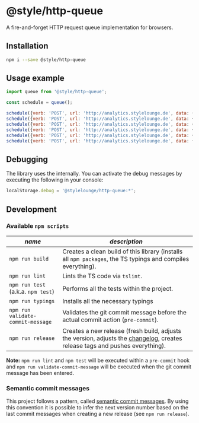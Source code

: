 # @style/http-queue

A fire-and-forget HTTP request queue implementation for browsers.

## Installation

```sh
npm i --save @style/http-queue
```

## Usage example

```js
import queue from '@style/http-queue';

const schedule = queue();

schedule({verb: 'POST', url: 'http://analytics.stylelounge.de', data: {foo: 'bar'}});
schedule({verb: 'POST', url: 'http://analytics.stylelounge.de', data: {foo: 'bar'}});
schedule({verb: 'POST', url: 'http://analytics.stylelounge.de', data: {foo: 'bar'}});
schedule({verb: 'POST', url: 'http://analytics.stylelounge.de', data: {foo: 'bar'}});
schedule({verb: 'POST', url: 'http://analytics.stylelounge.de', data: {foo: 'bar'}});
schedule({verb: 'POST', url: 'http://analytics.stylelounge.de', data: {foo: 'bar'}});
```
## Debugging

The library uses the []() internally. You can activate the debug messages by executing the following in your console:

```js
localStorage.debug = '@stylelounge/http-queue:*';
```

## Development

### Available `npm scripts`

| *name* | *description* |
|---|---|
| `npm run build`  | Creates a clean build of this library (installs all `npm packages`, the TS typings and compiles everything). |
| `npm run lint` | Lints the TS code via `tslint`. |
| `npm run test` (a.k.a. `npm test`) | Performs all the tests within the project. |
| `npm run typings` | Installs all the necessary typings |
| `npm run validate-commit-message` | Validates the git commit message before the actual commit action (`pre-commit`). |
| `npm run release` | Creates a new release (fresh build, adjusts the version, adjusts the [changelog](/CHANGELOG.md), creates release tags and pushes everything).

**Note:** `npm run lint` and `npm test` will be executed within a `pre-commit` hook and `npm run validate-commit-message` will be executed when the git commit message has been entered.

### Semantic commit messages

This project follows a pattern, called [semantic commit messages](https://seesparkbox.com/foundry/semantic_commit_messages). By using this convention it is possible to infer the next version number based on the last commit messages when creating a new release (see `npm run release`).

